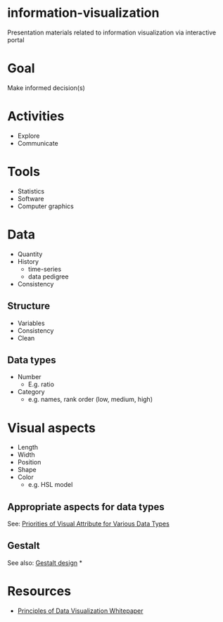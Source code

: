 # information-visualization
Presentation materials related to information visualization via interactive portal

# Goal
Make informed decision(s)

# Activities
* Explore
* Communicate
 
# Tools
* Statistics
* Software
* Computer graphics

# Data
* Quantity
* History
  * time-series
  * data pedigree
* Consistency

## Structure
* Variables
* Consistency
* Clean

## Data types
* Number
  * E.g. ratio
* Category
  * e.g. names, rank order (low, medium, high) 

# Visual aspects
* Length
* Width
* Position
* Shape
* Color
  * e.g. HSL model

## Appropriate aspects for data types
See: [Priorities of Visual Attribute for Various Data Types](https://www.siggraph.org/education/materials/HyperVis/asp_data/overview.htm)

## Gestalt
See also: [Gestalt design](https://en.wikipedia.org/wiki/Gestalt_psychology#Gestalt_and_Design)
* 

# Resources
* [Principles of Data Visualization Whitepaper](http://www.fusioncharts.com/whitepapers/downloads/Principles-of-Data-Visualization.pdf)

